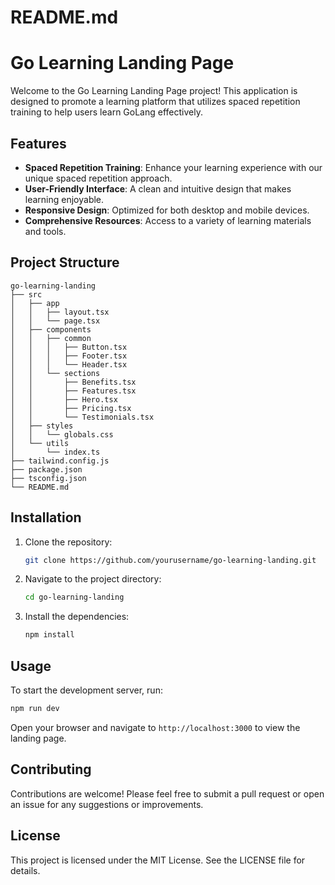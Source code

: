 # README.md

# Go Learning Landing Page

Welcome to the Go Learning Landing Page project! This application is designed to promote a learning platform that utilizes spaced repetition training to help users learn GoLang effectively.

## Features

- **Spaced Repetition Training**: Enhance your learning experience with our unique spaced repetition approach.
- **User-Friendly Interface**: A clean and intuitive design that makes learning enjoyable.
- **Responsive Design**: Optimized for both desktop and mobile devices.
- **Comprehensive Resources**: Access to a variety of learning materials and tools.

## Project Structure

```
go-learning-landing
├── src
│   ├── app
│   │   ├── layout.tsx
│   │   └── page.tsx
│   ├── components
│   │   ├── common
│   │   │   ├── Button.tsx
│   │   │   ├── Footer.tsx
│   │   │   └── Header.tsx
│   │   └── sections
│   │       ├── Benefits.tsx
│   │       ├── Features.tsx
│   │       ├── Hero.tsx
│   │       ├── Pricing.tsx
│   │       └── Testimonials.tsx
│   ├── styles
│   │   └── globals.css
│   └── utils
│       └── index.ts
├── tailwind.config.js
├── package.json
├── tsconfig.json
└── README.md
```

## Installation

1. Clone the repository:
   ```bash
   git clone https://github.com/yourusername/go-learning-landing.git
   ```
2. Navigate to the project directory:
   ```bash
   cd go-learning-landing
   ```
3. Install the dependencies:
   ```bash
   npm install
   ```

## Usage

To start the development server, run:
```bash
npm run dev
```
Open your browser and navigate to `http://localhost:3000` to view the landing page.

## Contributing

Contributions are welcome! Please feel free to submit a pull request or open an issue for any suggestions or improvements.

## License

This project is licensed under the MIT License. See the LICENSE file for details.